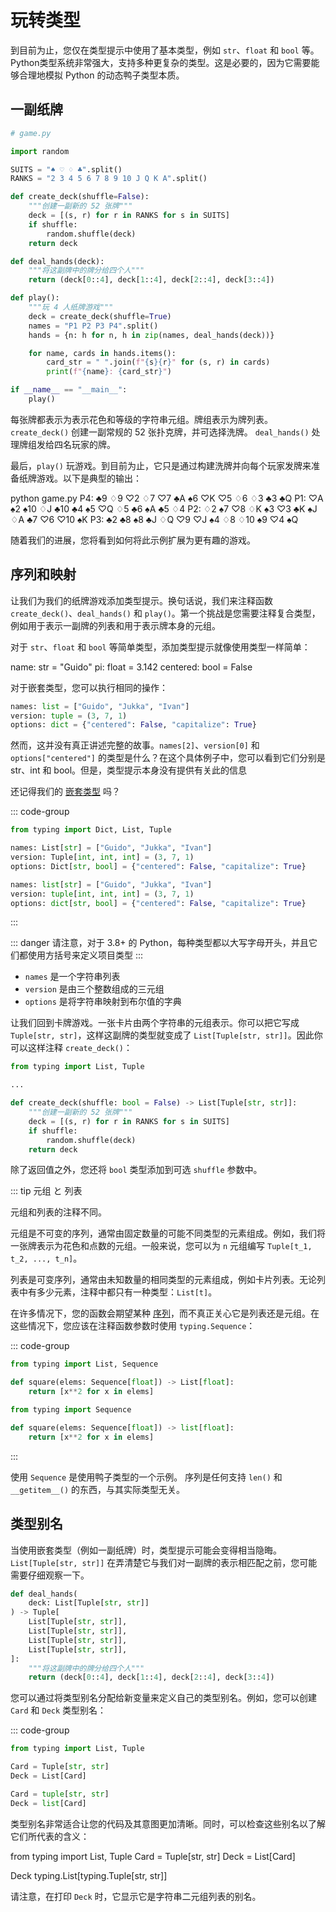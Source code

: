 # 玩转类型

到目前为止，您仅在类型提示中使用了基本类型，例如 `str`、`float` 和 `bool` 等。Python类型系统非常强大，支持多种更复杂的类型。这是必要的，因为它需要能够合理地模拟 Python 的动态鸭子类型本质。

## 一副纸牌

```py :no-line-numbers
# game.py

import random

SUITS = "♠ ♡ ♢ ♣".split()
RANKS = "2 3 4 5 6 7 8 9 10 J Q K A".split()

def create_deck(shuffle=False):
    """创建一副新的 52 张牌"""
    deck = [(s, r) for r in RANKS for s in SUITS]
    if shuffle:
        random.shuffle(deck)
    return deck

def deal_hands(deck):
    """将这副牌中的牌分给四个人"""
    return (deck[0::4], deck[1::4], deck[2::4], deck[3::4])

def play():
    """玩 4 人纸牌游戏"""
    deck = create_deck(shuffle=True)
    names = "P1 P2 P3 P4".split()
    hands = {n: h for n, h in zip(names, deal_hands(deck))}

    for name, cards in hands.items():
        card_str = " ".join(f"{s}{r}" for (s, r) in cards)
        print(f"{name}: {card_str}")

if __name__ == "__main__":
    play()
```

每张牌都表示为表示花色和等级的字符串元组。牌组表示为牌列表。`create_deck()` 创建一副常规的 52 张扑克牌，并可选择洗牌。 `deal_hands()` 处理牌组发给四名玩家的牌。

最后，`play()` 玩游戏。到目前为止，它只是通过构建洗牌并向每个玩家发牌来准备纸牌游戏。以下是典型的输出：

<v-termynal forward-button restart-button lazy>
  <vt-input>python game.py</vt-input>
  <vt-text>P4: ♣9 ♢9 ♡2 ♢7 ♡7 ♣A ♠6 ♡K ♡5 ♢6 ♢3 ♣3 ♣Q</vt-text>
  <vt-text>P1: ♡A ♠2 ♠10 ♢J ♣10 ♣4 ♠5 ♡Q ♢5 ♣6 ♠A ♣5 ♢4</vt-text>
  <vt-text>P2: ♢2 ♠7 ♡8 ♢K ♠3 ♡3 ♣K ♠J ♢A ♣7 ♡6 ♡10 ♠K</vt-text>
  <vt-text>P3: ♣2 ♣8 ♠8 ♣J ♢Q ♡9 ♡J ♠4 ♢8 ♢10 ♠9 ♡4 ♠Q</vt-text>
</v-termynal>

随着我们的进展，您将看到如何将此示例扩展为更有趣的游戏。

## 序列和映射

让我们为我们的纸牌游戏添加类型提示。换句话说，我们来注释函数 `create_deck()`、`deal_hands()` 和 `play()`。第一个挑战是您需要注释复合类型，例如用于表示一副牌的列表和用于表示牌本身的元组。

对于 `str`、`float` 和 `bool` 等简单类型，添加类型提示就像使用类型一样简单：

<v-termynal forward-button restart-button lazy>
  <vt-input prompt=">>>">name: str = "Guido"</vt-input>
  <vt-input prompt=">>>">pi: float = 3.142</vt-input>
  <vt-input prompt=">>>">centered: bool = False</vt-input>
</v-termynal>

对于嵌套类型，您可以执行相同的操作：

```py
names: list = ["Guido", "Jukka", "Ivan"]
version: tuple = (3, 7, 1)
options: dict = {"centered": False, "capitalize": True}
```

然而，这并没有真正讲述完整的故事。`names[2]`、`version[0]` 和 `options["centered"]` 的类型是什么？在这个具体例子中，您可以看到它们分别是 str、int 和 bool。但是，类型提示本身没有提供有关此的信息

还记得我们的 [嵌套类型] 吗？

::: code-group

```py [3.8+]
from typing import Dict, List, Tuple

names: List[str] = ["Guido", "Jukka", "Ivan"]
version: Tuple[int, int, int] = (3, 7, 1)
options: Dict[str, bool] = {"centered": False, "capitalize": True}
```

```py [3.10+]
names: list[str] = ["Guido", "Jukka", "Ivan"]
version: tuple[int, int, int] = (3, 7, 1)
options: dict[str, bool] = {"centered": False, "capitalize": True}
```

:::

::: danger
请注意，对于 3.8+ 的 Python，每种类型都以大写字母开头，并且它们都使用方括号来定义项目类型
:::

- `names` 是一个字符串列表
- `version` 是由三个整数组成的三元组
- `options` 是将字符串映射到布尔值的字典

让我们回到卡牌游戏。一张卡片由两个字符串的元组表示。你可以把它写成 `Tuple[str, str]`，这样这副牌的类型就变成了 `List[Tuple[str, str]]`。因此你可以这样注释 `create_deck()`：

```py
from typing import List, Tuple

...

def create_deck(shuffle: bool = False) -> List[Tuple[str, str]]:
    """创建一副新的 52 张牌"""
    deck = [(s, r) for r in RANKS for s in SUITS]
    if shuffle:
        random.shuffle(deck)
    return deck
```

除了返回值之外，您还将 `bool` 类型添加到可选 `shuffle` 参数中。

::: tip 元组 と 列表

元组和列表的注释不同。

元组是不可变的序列，通常由固定数量的可能不同类型的元素组成。例如，我们将一张牌表示为花色和点数的元组。一般来说，您可以为 `n` 元组编写 `Tuple[t_1, t_2, ..., t_n]`。

列表是可变序列，通常由未知数量的相同类型的元素组成，例如卡片列表。无论列表中有多少元素，注释中都只有一种类型：`List[t]`。

在许多情况下，您的函数会期望某种 [序列]，而不真正关心它是列表还是元组。在这些情况下，您应该在注释函数参数时使用 `typing.Sequence`：

::: code-group

```py [3.8+]
from typing import List, Sequence

def square(elems: Sequence[float]) -> List[float]:
    return [x**2 for x in elems]
```

```py [3.10+]
from typing import Sequence

def square(elems: Sequence[float]) -> list[float]:
    return [x**2 for x in elems]
```

:::

使用 `Sequence` 是使用鸭子类型的一个示例。 序列是任何支持 `len()` 和 `__getitem__()` 的东西，与其实际类型无关。

## 类型别名

当使用嵌套类型（例如一副纸牌）时，类型提示可能会变得相当隐晦。`List[Tuple[str, str]]` 在弄清楚它与我们对一副牌的表示相匹配之前，您可能需要仔细观察一下。

```py
def deal_hands(
    deck: List[Tuple[str, str]]
) -> Tuple[
    List[Tuple[str, str]],
    List[Tuple[str, str]],
    List[Tuple[str, str]],
    List[Tuple[str, str]],
]:
    """将这副牌中的牌分给四个人"""
    return (deck[0::4], deck[1::4], deck[2::4], deck[3::4])
```

您可以通过将类型别名分配给新变量来定义自己的类型别名。例如，您可以创建 `Card` 和 `Deck` 类型别名：

::: code-group

```py [3.8+]
from typing import List, Tuple

Card = Tuple[str, str]
Deck = List[Card]
```

```py [3.10+]
Card = tuple[str, str]
Deck = list[Card]
```

类型别名非常适合让您的代码及其意图更加清晰。同时，可以检查这些别名以了解它们所代表的含义：

<v-termynal forward-button restart-button lazy>
  <vt-input prompt=">>>">from typing import List, Tuple</vt-input>
  <vt-input prompt=">>>">Card = Tuple[str, str]</vt-input>
  <vt-input prompt=">>>">Deck = List[Card]</vt-input>

<vt-input prompt=">>>">Deck</vt-input>
<vt-text>typing.List[typing.Tuple[str, str]]</vt-text>
</v-termynal>

请注意，在打印 `Deck` 时，它显示它是字符串二元组列表的别名。

[嵌套类型]: ./hello_types#嵌套类型
[序列]: https://docs.python.org/3/glossary.html#term-sequence

